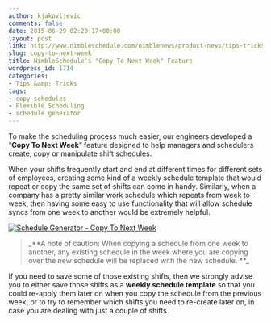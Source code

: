 ```yaml
---
author: kjakovljevic
comments: false
date: 2015-06-29 02:20:17+00:00
layout: post
link: http://www.nimbleschedule.com/nimblenews/product-news/tips-tricks/copy-to-next-week/
slug: copy-to-next-week
title: NimbleSchedule's "Copy To Next Week" Feature
wordpress_id: 1714
categories:
- Tips &amp; Tricks
tags:
- copy schedules
- Flexible Scheduling
- schedule generator
---
```


To make the scheduling process much easier, our engineers developed a “**Copy To Next Week**” feature designed to help managers and schedulers create, copy or manipulate shift schedules.

When your shifts frequently start and end at different times for different sets of employees, creating some kind of a weekly schedule template that would repeat or copy the same set of shifts can come in handy. Similarly, when a company has a pretty similar work schedule which repeats from week to week, then having some easy to use functionality that will allow schedule syncs from one week to another would be extremely helpful.



[![Schedule Generator - Copy To Next Week](http://www.nimbleschedule.com/wp-content/uploads/2015/06/Schedule-Generator-CopyToNextWeek-thumb.jpg)](http://www.nimbleschedule.com/wp-content/uploads/2015/06/Schedule-Generator-CopyToNextWeek.jpg)


<blockquote>_**A note of caution: When copying a schedule from one week to another, any existing schedule in the week where you are copying over the new schedule will be replaced with the new schedule. **_</blockquote>


If you need to save some of those existing shifts, then we strongly advise you to either save those shifts as a **weekly schedule template** so that you could re-apply them later on when you copy the schedule from the previous week, or to try to remember which shifts you need to re-create later on, in case you are dealing with just a couple of shifts.
